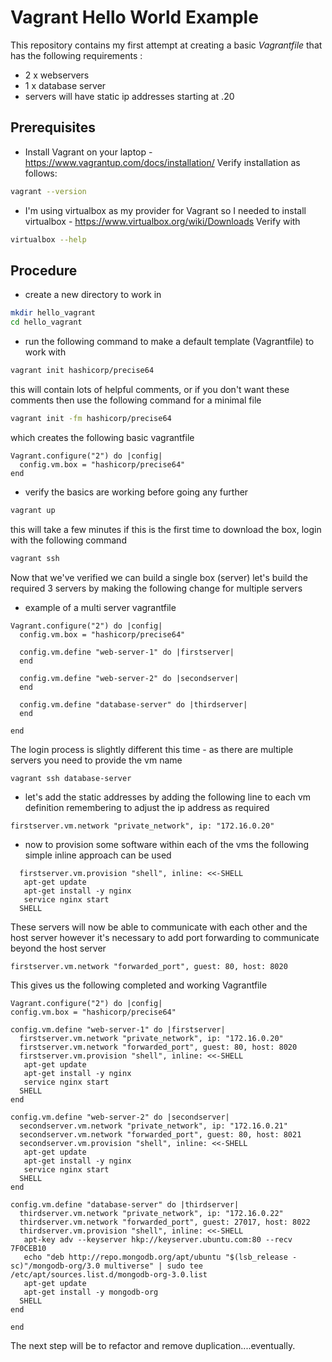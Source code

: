 # Vagrant Hello World Example
This repository contains my first attempt at creating a basic _Vagrantfile_ that has the following requirements :

 - 2 x webservers
 - 1 x database server
 - servers will have static ip addresses starting at .20

## Prerequisites
 - Install Vagrant on your laptop - https://www.vagrantup.com/docs/installation/ 
 Verify installation as follows:
 ``` bash
 vagrant --version
 ```
 - I'm using virtualbox as my provider for Vagrant so I needed to install virtualbox - https://www.virtualbox.org/wiki/Downloads
 Verify with
 ``` bash
 virtualbox --help
 ```

## Procedure
 - create a new directory to work in
 ``` bash
 mkdir hello_vagrant
 cd hello_vagrant
 ```
 - run the following command to make a default template (Vagrantfile) to work with
 ``` bash
vagrant init hashicorp/precise64
 ```
   this will contain lots of helpful comments, or if you don't want these comments then use the following command for a minimal file
``` bash
vagrant init -fm hashicorp/precise64
```
which creates the following basic vagrantfile
``` vagrantfile
Vagrant.configure("2") do |config|
  config.vm.box = "hashicorp/precise64"
end
```
- verify the basics are working before going any further
``` bash
vagrant up
```
this will take a few minutes if this is the first time to download the box, login with the following command
``` bash
vagrant ssh
```
Now that we've verified we can build a single box (server) let's build the required 3 servers by making the following change for multiple servers
 - example of a multi server vagrantfile
``` vagrantfile
Vagrant.configure("2") do |config|
  config.vm.box = "hashicorp/precise64"

  config.vm.define "web-server-1" do |firstserver|
  end

  config.vm.define "web-server-2" do |secondserver|
  end

  config.vm.define "database-server" do |thirdserver|
  end

end
```
The login process is slightly different this time - as there are multiple servers you need to provide the vm name 
``` bash
vagrant ssh database-server 
```
 - let's add the static addresses by adding the following line to each vm definition remembering to adjust the ip address as required
 ``` vagrantfile
 firstserver.vm.network "private_network", ip: "172.16.0.20"
 ```
  - now to provision some software within each of the vms the following simple inline approach can be used
  ``` vagrantfile
    firstserver.vm.provision "shell", inline: <<-SHELL
     apt-get update
     apt-get install -y nginx
     service nginx start
    SHELL
  ```
  These servers will now be able to communicate with each other and the host server however it's necessary to add port forwarding to communicate beyond the host server
  ``` vagrantfile
  firstserver.vm.network "forwarded_port", guest: 80, host: 8020
  ```
  This gives us the following completed and working Vagrantfile 
  ``` vagrantfile
  Vagrant.configure("2") do |config|
  config.vm.box = "hashicorp/precise64"

  config.vm.define "web-server-1" do |firstserver|
    firstserver.vm.network "private_network", ip: "172.16.0.20"
    firstserver.vm.network "forwarded_port", guest: 80, host: 8020
    firstserver.vm.provision "shell", inline: <<-SHELL
     apt-get update
     apt-get install -y nginx
     service nginx start
    SHELL
  end

  config.vm.define "web-server-2" do |secondserver|
    secondserver.vm.network "private_network", ip: "172.16.0.21"
    secondserver.vm.network "forwarded_port", guest: 80, host: 8021
    secondserver.vm.provision "shell", inline: <<-SHELL
     apt-get update
     apt-get install -y nginx
     service nginx start
    SHELL
  end

  config.vm.define "database-server" do |thirdserver|
    thirdserver.vm.network "private_network", ip: "172.16.0.22"
    thirdserver.vm.network "forwarded_port", guest: 27017, host: 8022
    thirdserver.vm.provision "shell", inline: <<-SHELL
     apt-key adv --keyserver hkp://keyserver.ubuntu.com:80 --recv 7F0CEB10
     echo "deb http://repo.mongodb.org/apt/ubuntu "$(lsb_release -sc)"/mongodb-org/3.0 multiverse" | sudo tee /etc/apt/sources.list.d/mongodb-org-3.0.list
     apt-get update
     apt-get install -y mongodb-org
    SHELL
  end

end
```

The next step will be to refactor and remove duplication....eventually.

